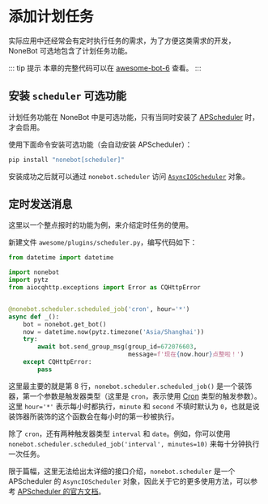# 添加计划任务

实际应用中还经常会有定时执行任务的需求，为了方便这类需求的开发，NoneBot 可选地包含了计划任务功能。

::: tip 提示
本章的完整代码可以在 [awesome-bot-6](https://github.com/richardchien/nonebot/tree/master/docs/guide/code/awesome-bot-6) 查看。
:::

## 安装 `scheduler` 可选功能

计划任务功能在 NoneBot 中是可选功能，只有当同时安装了 [APScheduler](https://github.com/agronholm/apscheduler) 时，才会启用。

使用下面命令安装可选功能（会自动安装 APScheduler）：

```bash
pip install "nonebot[scheduler]"
```

安装成功之后就可以通过 `nonebot.scheduler` 访问 [`AsyncIOScheduler`](https://apscheduler.readthedocs.io/en/latest/modules/schedulers/asyncio.html#apscheduler.schedulers.asyncio.AsyncIOScheduler) 对象。

## 定时发送消息

这里以一个整点报时的功能为例，来介绍定时任务的使用。

新建文件 `awesome/plugins/scheduler.py`，编写代码如下：

```python {8}
from datetime import datetime

import nonebot
import pytz
from aiocqhttp.exceptions import Error as CQHttpError


@nonebot.scheduler.scheduled_job('cron', hour='*')
async def _():
    bot = nonebot.get_bot()
    now = datetime.now(pytz.timezone('Asia/Shanghai'))
    try:
        await bot.send_group_msg(group_id=672076603,
                                 message=f'现在{now.hour}点整啦！')
    except CQHttpError:
        pass
```

这里最主要的就是第 8 行，`nonebot.scheduler.scheduled_job()` 是一个装饰器，第一个参数是触发器类型（这里是 `cron`，表示使用 [Cron](https://apscheduler.readthedocs.io/en/latest/modules/triggers/cron.html#module-apscheduler.triggers.cron) 类型的触发参数）。这里 `hour='*'` 表示每小时都执行，`minute` 和 `second` 不填时默认为 `0`，也就是说装饰器所装饰的这个函数会在每小时的第一秒被执行。

除了 `cron`，还有两种触发器类型 `interval` 和 `date`。例如，你可以使用 `nonebot.scheduler.scheduled_job('interval', minutes=10)` 来每十分钟执行一次任务。

限于篇幅，这里无法给出太详细的接口介绍，`nonebot.scheduler` 是一个 APScheduler 的 `AsyncIOScheduler` 对象，因此关于它的更多使用方法，可以参考 [APScheduler 的官方文档](https://apscheduler.readthedocs.io/en/latest/userguide.html)。
